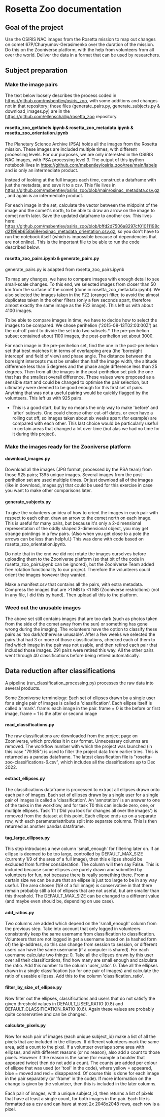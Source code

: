 # Rosetta Zoo documentation

## Goal of the project
Use the OSIRIS NAC images from the Rosetta mission to map out changes on comet 67P/Churyumov-Gerasimenko over the duration of the mission. Do this on the Zooniverse platform, with the help from volunteers from all over the world. Deliver the data in a format that can be used by researchers.


## Subject preparation


### Make the image pairs

The text below loosely describes the process coded in https://github.com/msbentley/osiris_zoo, with some additions and changes not in that repository; those files (generate_pairs.py, generate_subjects.py & download_images.py) are in the https://github.com/ellenschallig/rosetta_zoo repository.

#### rosetta_zoo_getlabels.ipynb & rosetta_zoo_metadata.ipynb & rosetta_zoo_orientation.ipynb
The Planetary Science Archive (PSA) holds all the images from the Rosetta mission. These images are included multiple times, with different processing levels. For our purposes, we are only interested in the OSIRIS NAC images, with PSA processing level 3. The output of this ipython notebook lives in https://github.com/msbentley/osiris_zoo/tree/main/labels and is only an intermediate product.

Instead of looking at the full images each time, construct a dataframe with just the metadata, and save it to a csv. This file lives in https://github.com/msbentley/osiris_zoo/blob/main/osinac_metadata.csv.gz, and again is an intermediate product.

For each image in the set, calculate the vector between the midpoint of the image and the comet's north, to be able to draw an arrow on the image to comet north later. Save the updated dataframe to another csv. This lives here: https://github.com/msbentley/osiris_zoo/blob/bffd2d7506a8297cf01011198cd2196eb658a69e/osinac_metadata_orientation.csv.gz, so you don't have to run the notebook itself (which is impossible because of dependencies that are not online). This is the important file to be able to run the code described below.

#### rosetta_zoo_pairs.ipynb & generate_pairs.py
generate_pairs.py is adapted from rosetta_zoo_pairs.ipynb

To map any changes, we have to compare images with enough detail to see small-scale changes. To this end, we selected images from closer than 50 km from the surface of the comet (done in rosetta_zoo_metadata.ipynb). We also selected the images taken in the F22 (orange) filter, to avoid the almost duplicates taken in the other filters (only a few seconds apart, therefore almost exactly the same image as the F22 image).
This left us with about 4100 images.

To be able to compare images in time, we have to decide how to select the images to be compared. We chose perihelion ('2015-08-13T02:03:00Z') as the cut-off point to divide the set into two subsets.* The pre-perihelion subset contained about 1100 images, the post-perihelion set about 3000.

For each image in the pre-perihelion set, find the one in the post-perihelion set that best matches it in terms of overlapping area (the 'boresight intercept' and field of view) and phase angle. The distance between the boresight intercepts must be smaller than half the image width, the altitude difference less than 5 degrees and the phase angle difference less than 25 degrees. Then from all the images in the post-perihelion set pick the one that has the smallest overall difference. These values were proposed as a sensible start and could be changed to optimise the pair selection, but ultimately were deemed to be good enough for this first set of pairs. Anything that was not a useful pairing would be quickly flagged by the volunteers. This left us with 925 pairs.

* This is a good start, but by no means the only way to make 'before' and 'after' subsets. One could choose other cut-off dates, or even have a rolling cut off, so images taken about six weeks apart (for example) are compared with each other. This last choice would be particularly useful in certain areas that changed a lot over time (but alas we had no time for it during this project).

### Make the images ready for the Zooniverse platform 

#### download_images.py

Download all the images (JPG format, processed by the PSA team) from those 925 pairs; 1395 unique images. Several images from the post-perihelion set are used multiple times. Or just download all of the images (like in download_images.py) that could be used for this exercise in case you want to make other comparisons later.

#### generate_subjects.py

To give the volunteers an idea of how to orient the images in each pair with respect to each other, draw an arrow to the comet north on each image. This is useful for many pairs, but because it's only a 2-dimensional representation of the oddly shaped 3-dimensional object, you may get strange pointings in a few pairs. (Also when you get close to a pole the arrows can be less than helpful.) This was done with code based on rosetta_zoo_orientation.ipynb.

Do note that in the end we did not rotate the images ourselves before uploading them to the Zooniverse platform (so that bit of the code in rosetta_zoo_pairs.ipynb can be ignored), but the Zooniverse Team added free rotation functionality to our project. Therefore the volunteers could orient the images however they wanted.

Make a manifest.csv that contains all the pairs, with extra metadata. Compress the images that are >1 MB to <1 MB (Zooniverse restrictions) (not in any file, I did this by hand). Then upload all this to the platform.

### Weed out the unusable images

The above set still contains images that are too dark (such as photos taken from the side of the comet away from the sun) or something has gone wrong during the imaging. The volunteers have the option to classify these pairs as 'too dark/otherwise unusable'. After a few weeks we selected the pairs that had 3 or more of those classifications, checked each of them to find which image in the pair was not usable, and then retired each pair that included those images. 291 pairs were retired this way. All the other pairs went through 40 classifications before being retired automatically.


## Data reduction after classifications

A pipeline (run_classification_processing.py) processes the raw data into several products.

Some Zooniverse terminology:
Each set of ellipses drawn by a single user for a single pair of images is called a 'classification'.
Each ellipse itself is called a 'mark'.
frame: each image in the pair. frame = 0 is the before or first image, frame = 1 is the after or second image


#### read_classifications.py
The raw classifications are downloaded from the project page on Zooniverse, which provides it in csv format. Unnecessary columns are removed. The workflow number with which the project was launched (in this case "79.165") is used to filter the project data from earlier tries. This is returned as a pandas dataframe.
The latest classification file is "rosetta-zoo-classifications-6.csv", which includes all the classifications up to Dec 2022.

#### extract_ellipses.py
The classifications dataframe is processed to extract all ellipses drawn onto each pair of images. Each set of ellipses drawn by a single user for a single pair of images is called a 'classification'. An 'annotation' is an answer to one of the tasks in the workflow, and for task T0 this can include zero, one, or multiple ellipses. Task T1 ('Did you look for changes all over the images') is removed from the dataset at this point. Each ellipse ends up on a separate row, with each parameter/attribute split into separate columns. This is then returned as another pandas dataframe.

#### tag_large_ellipses.py
This step introduces a new column 'small_enough' for filtering later on. If an ellipse is deemed to be too large, controlled by DEFAULT_MAX_SIZE (currently 1/9 of the area of a full image), then this ellipse should be excluded from further consideration. The column will then say False.
This is included because some ellipses are purely drawn and submitted by volunteers for fun, not because there is really something there. From a certain size we can be sure that an ellipse is just too large to be in any way useful. The area chosen (1/9 of a full image) is conservative in that there remain probably still a lot of ellipses that are not useful, but are smaller than this threshold.
The DEFAULT_MAX_SIZE can be changed to a different value (and maybe even should be, depending on use case).

#### add_ratios.py
Two columns are added which depend on the 'small_enough' column from the previous step.
Take into account that only logged in volunteers consistently keep the same username from classification to classification. Volunteers that are not logged in get a username based on (a hashed form of) the ip-address, so this can change from session to session, or different users can have the same username (if a computer is shared).
For each username calculate two things:
	0.	Take all the ellipses drawn by this user over all their classifications, find how many are small enough and calculate the ratio. Add this number to the column 'user_ratio'.
	0.	Take all the ellipses drawn in a single classification (so for one pair of images) and calculate the ratio of useable ellipses. Add this to the column 'classification_ratio'.

#### filter_by_size_of_ellipse.py
Now filter out the ellipses, classifications and users that do not satisfy the given threshold values in DEFAULT_USER_RATIO (0.8) and DEFAULT_CLASSIFICATION_RATIO (0.6). Again these values are probably quite conservative and can be changed.

#### calculate_pixels.py
Now for each pair of images (each unique subject_id) make a list of all the pixels that are included in the ellipses. If different volunteers mark the same area, add a count to the pixel. If a volunteer overlaps some area with ellipses, and with different reasons (or no reason), also add a count to those pixels. However if the reason is the same (for example a boulder that appeared twice) then do not add a count. The counts are added per colour of ellipse that was used (or 'tool' in the code), where yellow = appeared, blue = moved and red = disappeared. Of course this is done for each image in the pair separately (or 'frame' in the code).
If more information on the change is given by the volunteer, then this is included in the later columns.

Each pair of images, with a unique subject_id, then returns a list of pixels that have at least a single count, for both images in the pair. Each file is formatted as a csv and can have at most 2x 2048x2048 rows, each row is a pixel.

